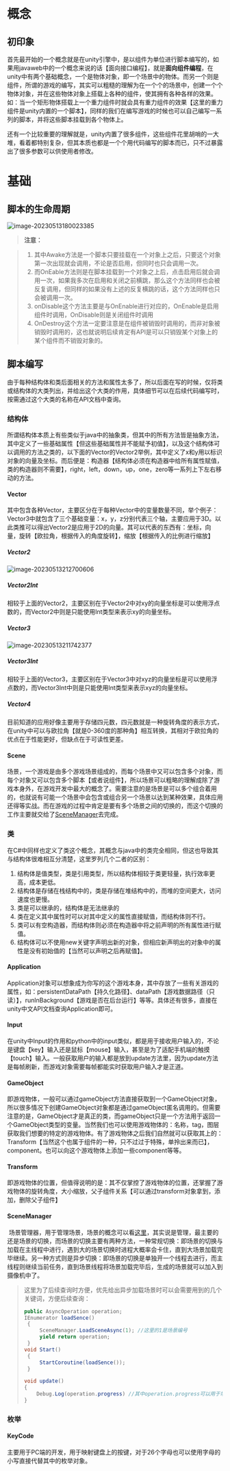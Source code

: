 # 概念

## 初印象

​	首先最开始的一个概念就是在unity引擎中，是以组件为单位进行脚本编写的，如果用javaweb中的一个概念来说的话【面向接口编程】，就是**面向组件编程**，在unity中有两个基础概念，一个是物体对象，即一个场景中的物体。而另一个则是组件，所谓的游戏的编写，其实可以粗糙的理解为在一个个的场景中，创建一个个物体对象，并在这些物体对象上搭载上各种的组件，使其拥有各种各样的效果。如：当一个矩形物体搭载上一个重力组件时就会具有重力组件的效果【这里的重力组件是unity内置的一个脚本】，同样的我们在编写游戏的时候也可以自己编写一系列的脚本，并将这些脚本挂载到各个物体上。

​	还有一个比较重要的理解就是，unity内置了很多组件，这些组件花里胡哨的一大堆，看着都特别复杂，但其本质也都是一个个用代码编写的脚本而已，只不过暴露出了很多参数可以供使用者修改。

# 基础

## 脚本的生命周期

![image-20230513180023385](脚本概念及基础.assets/image-20230513180023385.png)

> **注意：**	

> 1. 其中Awake方法是一个脚本只要挂载在一个对象上之后，只要这个对象第一次出现就会调用，不论是否启用，但同时也只会调用一次。
> 2. 而OnEable方法则是在脚本挂载到一个对象之上后，点击启用后就会调用一次，如果我多次在启用和关闭之前横跳，那么这个方法同样也会被反复调用，但同样的如果没有上述的反复横跳的话，这个方法同样也只会被调用一次。
> 3. onDisable这个方法主要是与OnEnable进行对应的，OnEnable是启用组件时调用，OnDisable则是关闭组件时调用
> 4. OnDestroy这个方法一定要注意是在组件被销毁时调用的，而非对象被销毁时调用的，这也就说明后续肯定有API是可以只销毁某个对象上的某个组件而不销毁对象的。

## 脚本编写

​	由于每种结构体和类后面相关的方法和属性太多了，所以后面在写的时候，仅将类或结构体的大类列出，并给出这个大类的作用，具体细节可以在后续代码编写时，按需通过这个大类的名称在API文档中查询。

### 结构体

​	所谓结构体本质上有些类似于java中的抽象类，但其中的所有方法皆是抽象方法，其中定义了一些基础属性【但这些基础属性并不能赋予初值】，以及这个结构体可以调用的方法之类的，以下面的Vector的Vector2举例，其中定义了x和y用以标识对象的向量及坐标。而后便是：构造器【结构体必须在构造器中给所有属性赋值，类的构造器则不需要】，right，left，down，up，one，zero等一系列上下左右移动的方法。

#### Vector

​	其中包含各种Vector，主要区分在于每种Vector中的变量数量不同，举个例子：Vector3中就包含了三个基础变量：x，y，z分别代表三个轴，主要应用于3D。以此类推可以得出Vector2是应用于2D的向量。其可以代表的东西有：坐标，向量，旋转【欧拉角，根据传入的角度旋转】，缩放【根据传入的比例进行缩放】

##### Vector2

![image-20230513212700606](脚本概念及基础.assets/image-20230513212700606.png)

##### Vector2Int

​	相较于上面的Vector2，主要区别在于Vector2中对xy的向量坐标是可以使用浮点数的，而Vector2中则是只能使用Int类型来表示xy的向量坐标。

##### Vector3

![image-20230513211742377](脚本概念及基础.assets/image-20230513211742377.png)

##### Vector3Int

​	相较于上面的Vector3，主要区别在于Vector3中对xyz的向量坐标是可以使用浮点数的，而Vector3Int中则是只能使用Int类型来表示xyz的向量坐标。

##### Vector4

​	目前知道的应用好像主要用于存储四元数，四元数就是一种旋转角度的表示方式，在unity中可以与欧拉角【就是0-360度的那种角】相互转换，其相对于欧拉角的优点在于性能更好，但缺点在于可读性更差。

#### Scene

​	场景，一个游戏是由多个游戏场景组成的，而每个场景中又可以包含多个对象，而每个对象又可以包含多个脚本【或者说组件】，所以场景可以粗略的理解成除了游戏本身外，在游戏开发中最大的概念了。需要注意的是场景是可以多个组合着用的，也就说有可能一个场景中会包含或组合另一个场景以达到某种效果，具体应用还得等实战。而在游戏的过程中肯定是要有多个场景之间的切换的，而这个切换的工作主要就交给了[SceneManager](#SceneManager)去完成。

### 类

​	在C#中同样也定义了类这个概念，其概念与java中的类完全相同，但这也导致其与结构体很难相互分清楚，这里罗列几个二者的区别：

1. 结构体是值类型，类是引用类型，所以结构体相较于类更轻量，执行效率更高，成本更低。
2. 结构体是存储在栈结构中的，类是存储在堆结构中的，而堆的空间更大，访问速度也更慢。
3. 类是可以继承的，结构体是无法继承的
4. 类在定义其中属性时可以对其中定义的属性直接赋值，而结构体则不行。
5. 类可以有空构造器，而结构体则必须在构造器中将之前声明的所有属性进行赋值。
6. 结构体可以不使用new关键字声明出新的对象，但相应新声明出的对象中的属性是没有初始值的【当然可以声明之后再赋值】。

#### Application

​	Application对象可以想象成为你写的这个游戏本身，其中存放了一些有关游戏的属性，如：persistentDataPath【持久化路径】、dataPath【游戏数据路径（只读）】，runlnBackground【游戏是否在后台运行】等等。具体还有很多，直接在unity中文API文档查询Application即可。

#### Input

​	在unity中Input的作用和python中的input类似，都是用于接收用户输入的，不论是键盘【key】输入还是鼠标【mouse】输入，甚至是为了适配手机端的触摸【touch】输入。一般获取用户的输入都是放到update方法里，因为update方法是每帧刷新，而游戏对象需要每帧都能实时获取用户输入才是正道。

#### GameObject

​	即游戏物体，一般可以通过gameObject方法直接获取到一个GameObject对象，所以很多情况下创建GameObject对象都是通过gameObject匿名调用的。但需要注意的是，GameObject才是真正的类，而gameObject只是一个方法用于返回一个GameObject类型的变量。当然我们也可以使用游戏物体的：名称，tag，图层获取我们想要的特定的游戏物体。有了游戏物体之后我们自然就可以获取其上的：Transform【当然这个也属于组件的一种，只不过过于特殊，单拎出来而已】，component。也可以向这个游戏物体上添加一些component等等。

#### Transform

​	即游戏物体的位置，但值得说明的是：其不仅掌控了游戏物体的位置，还掌握了游戏物体的旋转角度，大小缩放，父子组件关系【可以通过transform对象拿到，添加，删除父子组件】

#### SceneManager

​	场景管理器，用于管理场景，场景的概念可以看[这里](#Scene)，其实说是管理，最主要的还是场景的切换，而场景的切换主要有两种方法，一种常规切换：即场景的切换与加载在主线程中进行，遇到大的场景切换时进程大概率会卡住，直到大场景加载完毕继续。另一种方式则是异步切换：即场景的切换是单独开一个线程去进行，而主线程则继续当前任务，直到场景线程将场景加载完毕后，生成的场景就可以加入到摄像机中了。

> 这里为了后续查询时方便，优先给出异步加载场景时可以会需要用到的几个关键词，方便后续查询：
>
> ```c#
> public AsyncOperation operation;
> IEnumerator loadSence()
>  {
>      SceneManager.LoadSceneAsync(1); //这里的1是场景编号
>      yield return operation;
>  }
> void Start()
>  {
>      StartCoroutine(loadSence());
>  }
> 
> void update()
> {
>     Debug.Log(operation.progress) //其中operation.progress可以用于场景加载时的进度条
> }
> ```

### 枚举

#### KeyCode

​	主要用于PC端的开发，用于映射键盘上的按键，对于26个字母也可以使用字母的小写直接代替其中的枚举对象。
